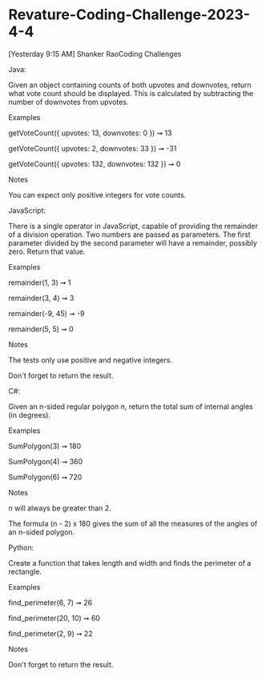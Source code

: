 # Revature-Coding-Challenge-2023-4-4

[Yesterday 9:15 AM] Shanker RaoCoding Challenges
    

Java:

Given an object containing counts of both upvotes and downvotes, return what vote count should be displayed. This is calculated by subtracting the number of downvotes from upvotes.

Examples

getVoteCount({​​​​​​​​​​​​ upvotes: 13, downvotes: 0 }​​​​​​​​​​​​) ➞ 13

 getVoteCount({​​​​​​​​​​​​ upvotes: 2, downvotes: 33 }​​​​​​​​​​​​) ➞ -31

getVoteCount({​​​​​​​​​​​​ upvotes: 132, downvotes: 132 }​​​​​​​​​​​​) ➞ 0

Notes

You can expect only positive integers for vote counts.



JavaScript:

There is a single operator in JavaScript, capable of providing the remainder of a division operation. Two numbers are passed as parameters. The first parameter divided by the second parameter will have a remainder, possibly zero. Return that value.

Examples

remainder(1, 3) ➞ 1

remainder(3, 4) ➞ 3

remainder(-9, 45) ➞ -9

remainder(5, 5) ➞ 0

Notes


	
The tests only use positive and negative integers.
	
Don't forget to return the result.
	
	 
	
C#:

	
Given an n-sided regular polygon n, return the total sum of internal angles (in degrees).

	
Examples

	
SumPolygon(3) ➞ 180

	
SumPolygon(4) ➞ 360

	
SumPolygon(6) ➞ 720

	
Notes
	
	
n will always be greater than 2.
	
The formula (n - 2) x 180 gives the sum of all the measures of the angles of an n-sided polygon.
	
	
Python:

	
Create a function that takes length and width and finds the perimeter of a rectangle.

	
Examples

	
find_perimeter(6, 7) ➞ 26

	
find_perimeter(20, 10) ➞ 60

	
find_perimeter(2, 9) ➞ 22

	
Notes
	
	
Don't forget to return the result. 
